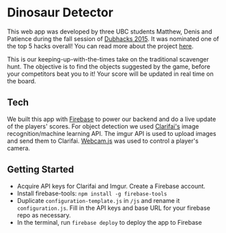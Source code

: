 # Dinosaur Detector #
This web app was developed by three UBC students Matthew, Denis and Patience
during the fall session of [Dubhacks 2015](http://15f.dubhacks.co). It was
nominated one of the top 5 hacks overall! You can read more about the project
[here](http://devpost.com/software/dinosaur-detector).

This is our keeping-up-with-the-times take on the traditional scavenger hunt.
The objective is to find the objects suggested by the game, before your
competitors beat you to it! Your score will be updated in real time on the
board.

## Tech ##
We built this app with [Firebase](https://www.firebase.com/) to power our
backend and do a live update of the players' scores. For object detection we
used [Clarifai's](http://www.clarifai.com) image recognition/machine learning
API. The imgur API is used to upload images and send them to Clarifai.
[Webcam.js](https://github.com/jhuckaby/webcamjs) was used to control a player's
camera.

## Getting Started ##
* Acquire API keys for Clarifai and Imgur. Create a Firebase account.
* Install firebase-tools: ```npm install -g firebase-tools```
* Duplicate ```configuration-template.js``` in ```/js``` and rename it
 ```configuration.js```. Fill in the API keys and base URL for your firebase
 repo as necessary.
* In the terminal, run ```firebase deploy``` to deploy the app to Firebase
